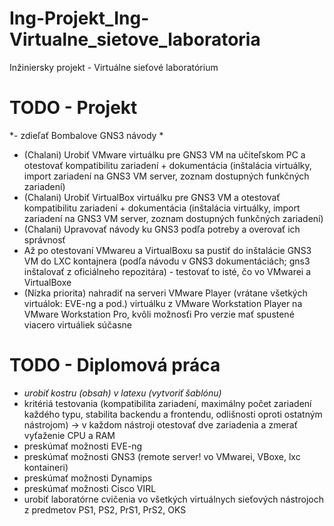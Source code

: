 # Ing-Projekt_Ing-Virtualne_sietove_laboratoria
Inžiniersky projekt - Virtuálne sieťové laboratórium

# TODO - Projekt
*- zdieľať Bombalove GNS3 návody * 
- (Chalani) Urobiť VMware virtuálku pre GNS3 VM na učiteľskom PC a 
otestovať kompatibilitu zariadení + dokumentácia (inštalácia virtuálky, import 
zariadení na GNS3 VM server, zoznam dostupných funkčných zariadení)
- (Chalani) Urobiť VirtualBox virtuálku pre GNS3 VM a otestovať 
kompatibilitu zariadení + dokumentácia (inštalácia virtuálky, import 
zariadení na GNS3 VM server, zoznam dostupných funkčných zariadení)
- (Chalani) Upravovať návody ku GNS3 podľa potreby a overovať ich 
správnosť
- Až po otestovaní VMwareu a VirtualBoxu sa pustiť do inštalácie GNS3 VM 
do LXC kontajnera (podľa návodu v GNS3 dokumentáciách; gns3 inštalovať z 
oficiálneho repozitára) - testovať to isté, čo vo VMwarei a VirtualBoxe
- (Nízka priorita) nahradiť na serveri VMware Player (vrátane všetkých 
virtuálok: EVE-ng a pod.) virtuálku z VMware Workstation Player na VMware 
Workstation Pro, kvôli možnosťi Pro verzie mať spustené viacero 
virtuáliek súčasne


# TODO - Diplomová práca
- *urobiť kostru (obsah) v latexu (vytvoriť šablónu)*
- kritériá testovania (kompatibilita zariadení, maximálny počet 
zariadení každého typu, stabilita backendu a frontendu, odlišnosti 
oproti ostatným nástrojom) -> v každom nástroji otestovať dve zariadenia 
a zmerať vyťaženie CPU a RAM
- preskúmať možnosti EVE-ng
- preskúmať možnosti GNS3 (remote server! vo VMwarei, VBoxe, 
lxc kontaineri)
- preskúmať možnosti Dynamips
- preskúmať možnosti Cisco VIRL
- urobiť laboratórne cvičenia vo všetkých virtuálnych sieťových 
nástrojoch z predmetov PS1, PS2, PrS1, PrS2, OKS
